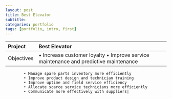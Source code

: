 ```yaml
---
layout: post
title: Best Elevator
subtitle: 
categories: portfolio
tags: [portfolio, intro, first]
---
```


|Project	|Best Elevator|	
|:-----------|:-----------|
|Objectives|• Increase customer loyalty  • Improve service maintenance and predictive maintenance
           
            • Manage spare parts inventory more efficiently
            • Improve product design and technician training
            • Improve uptime and field service efficiency
            • Allocate scarce service technicians more efficiently
            • Communicate more effectively with suppliers|
